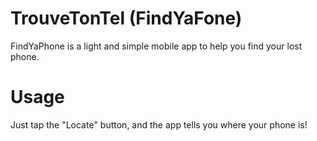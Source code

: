 # TrouveTonTel (FindYaFone)
FindYaPhone is a light and simple mobile app to help you find your lost phone.

# Usage
Just tap the "Locate" button, and the app tells you where your phone is!